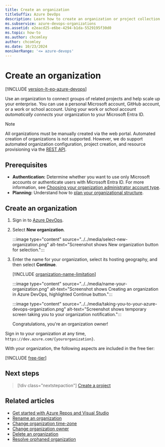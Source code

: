```yaml
---
title: Create an organization
titleSuffix: Azure DevOps
description: Learn how to create an organization or project collection with a personal Microsoft account, GitHub account, or work or school account.
ms.subservice: azure-devops-organizations
ms.assetid: e2eacd25-e6be-4294-b1da-5529195f30d0
ms.topic: how-to
ms.author: chcomley
author: chcomley
ms.date: 10/23/2024
monikerRange: '<= azure-devops'
---
```


# Create an organization

[!INCLUDE [version-lt-eq-azure-devops](../../includes/version-lt-eq-azure-devops.md)]

Use an organization to connect groups of related projects and help scale up your enterprise. You can use a personal Microsoft account, GitHub account, or a work or school account. Using your work or school account *automatically connects* your organization to your Microsoft Entra ID.

> [!NOTE]
> All organizations must be manually created via the web portal. Automated creation of organizations is not supported. However, we do support automated organization configuration, project creation, and resource provisioning via the [REST API](/rest/api/azure/devops).

<a name="how-sign-up"></a>

## Prerequisites

* **Authentication:** Determine whether you want to use only Microsoft accounts or authenticate users with Microsoft Entra ID. For more information, see [Choosing your organization administrator account type](../../user-guide/plan-your-azure-devops-org-structure.md#choose-your-organization-administrator-account-type).
* **Planning:** Understand how to [plan your organizational structure](../../user-guide/plan-your-azure-devops-org-structure.md).

<a name="SignIn"></a>

## Create an organization

1. Sign in to [Azure DevOps](https://go.microsoft.com/fwlink/?LinkId=307137).

1. Select **New organization**.

   :::image type="content" source="../../media/select-new-organization.png" alt-text="Screenshot shows New organization button for selection.":::

1. Enter the name for your organization, select its hosting geography, and then select **Continue**.

   [!INCLUDE [organization-name-limitation](../../includes/organization-name-limitation.md)]

   :::image type="content" source="../../media/name-your-organization.png" alt-text="Screenshot shows Creating an organization in Azure DevOps, highlighted Continue button.":::

   :::image type="content" source="../../media/taking-you-to-your-azure-devops-organization.png" alt-text="Screenshot shows temporary screen taking you to your organization notification.":::

   Congratulations, you're an organization owner!

Sign in to your organization at any time, `https://dev.azure.com/{yourorganization}`.

With your organization, the following aspects are included in the free tier:

[!INCLUDE [free-tier](../../includes/free-tier.md)]

## Next steps

> [!div class="nextstepaction"]
> [Create a project](../projects/create-project.md)

## Related articles

* [Get started with Azure Repos and Visual Studio](../../repos/git/gitquickstart.md)
* [Rename an organization](rename-organization.md)
* [Change organization time-zone](change-organization-location.md)
* [Change organization owner](change-organization-ownership.md)
* [Delete an organization](delete-your-organization.md)
* [Resolve orphaned organization](resolve-orphaned-organization.md)
